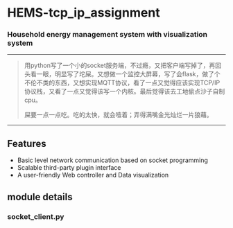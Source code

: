 # HEMS-tcp_ip_assignment

### Household energy management system with visualization system

----

> 用python写了一个小的socket服务端，不过瘾，又把客户端写掉了，再回头看一眼，明显写了坨屎。又想做一个监控大屏幕，写了会flask，做了个不伦不类的东西，又想实现MQTT协议，看了一点又觉得应该实现TCP/IP协议栈，又看了一点又觉得该写一个内核。最后觉得该去工地偷点沙子自制cpu。
>
>屎要一点一点吃。吃的太快，就会噎着；弄得满嘴金光灿烂一片狼藉。

----

## Features

* Basic level network communication based on socket programming
* Scalable third-party plugin interface
* A user-friendly Web controller and Data visualization

## module details

### socket_client.py
